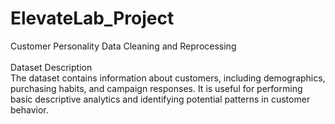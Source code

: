# ElevateLab_Project
Customer Personality Data Cleaning and Reprocessing
<br>
<br>
Dataset Description
<br>
The dataset contains information about customers, including demographics, purchasing habits, and campaign responses. It is useful for performing basic descriptive analytics and identifying potential patterns in customer behavior.
